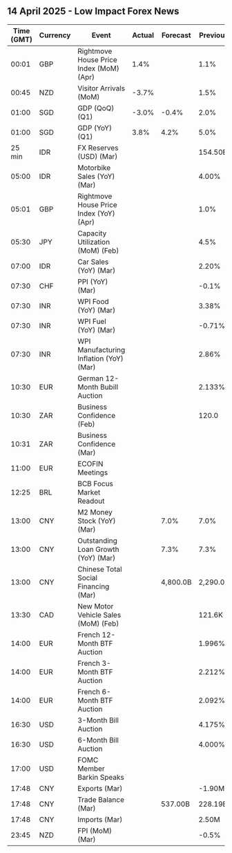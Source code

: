 ## 14 April 2025 - Low Impact Forex News

| Time (GMT) | Currency | Event | Actual | Forecast | Previous |
|------|----------|-------|--------|----------|----------|
| 00:01 | GBP | Rightmove House Price Index (MoM) (Apr) | 1.4% |  | 1.1% |
| 00:45 | NZD | Visitor Arrivals (MoM) | -3.7% |  | 1.5% |
| 01:00 | SGD | GDP (QoQ) (Q1) | -3.0% | -0.4% | 2.0% |
| 01:00 | SGD | GDP (YoY) (Q1) | 3.8% | 4.2% | 5.0% |
| 25 min | IDR | FX Reserves (USD) (Mar) |  |  | 154.50B |
| 05:00 | IDR | Motorbike Sales (YoY) (Mar) |  |  | 4.00% |
| 05:01 | GBP | Rightmove House Price Index (YoY) (Apr) |  |  | 1.0% |
| 05:30 | JPY | Capacity Utilization (MoM) (Feb) |  |  | 4.5% |
| 07:00 | IDR | Car Sales (YoY) (Mar) |  |  | 2.20% |
| 07:30 | CHF | PPI (YoY) (Mar) |  |  | -0.1% |
| 07:30 | INR | WPI Food (YoY) (Mar) |  |  | 3.38% |
| 07:30 | INR | WPI Fuel (YoY) (Mar) |  |  | -0.71% |
| 07:30 | INR | WPI Manufacturing Inflation (YoY) (Mar) |  |  | 2.86% |
| 10:30 | EUR | German 12-Month Bubill Auction |  |  | 2.133% |
| 10:30 | ZAR | Business Confidence (Feb) |  |  | 120.0 |
| 10:31 | ZAR | Business Confidence (Mar) |  |  |  |
| 11:00 | EUR | ECOFIN Meetings |  |  |  |
| 12:25 | BRL | BCB Focus Market Readout |  |  |  |
| 13:00 | CNY | M2 Money Stock (YoY) (Mar) |  | 7.0% | 7.0% |
| 13:00 | CNY | Outstanding Loan Growth (YoY) (Mar) |  | 7.3% | 7.3% |
| 13:00 | CNY | Chinese Total Social Financing (Mar) |  | 4,800.0B | 2,290.0B |
| 13:30 | CAD | New Motor Vehicle Sales (MoM) (Feb) |  |  | 121.6K |
| 14:00 | EUR | French 12-Month BTF Auction |  |  | 1.996% |
| 14:00 | EUR | French 3-Month BTF Auction |  |  | 2.212% |
| 14:00 | EUR | French 6-Month BTF Auction |  |  | 2.092% |
| 16:30 | USD | 3-Month Bill Auction |  |  | 4.175% |
| 16:30 | USD | 6-Month Bill Auction |  |  | 4.000% |
| 17:00 | USD | FOMC Member Barkin Speaks |  |  |  |
| 17:48 | CNY | Exports (Mar) |  |  | -1.90M |
| 17:48 | CNY | Trade Balance (Mar) |  | 537.00B | 228.19B |
| 17:48 | CNY | Imports (Mar) |  |  | 2.50M |
| 23:45 | NZD | FPI (MoM) (Mar) |  |  | -0.5% |
